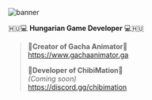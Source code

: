 ![banner](http://www.kepfeltoltes.eu/images/2022/09/08/493Untitled61_20201003152.png)

🇭🇺💻 **Hungarian Game Developer** 💻🇭🇺

> 🔸**Creator of Gacha Animator**🔸  
> ‎ ‎ ‎ ‎ https://www.gachaanimator.ga
> 
> 🔹**Developer of ChibiMation**🔹  
> ‎ ‎ ‎ ‎ *(Coming soon)*  
> ‎ ‎ ‎ ‎ https://discord.gg/chibimation


<!--
[![GitHub Streak](https://github-readme-streak-stats.herokuapp.com?user=jani&theme=soft-green&background=15202B&border=0BABCE&stroke=0BABCE&fire=69EEFF&currStreakNum=69EEFF&sideNums=0BABCE&currStreakLabel=69EEFF&sideLabels=0ED4FF&dates=0BABCE&ring=69EEFF)](https://git.io/streak-stats)


### Hi there 👋
**FemLol2003/FemLol2003** is a ✨ _special_ ✨ repository because its `README.md` (this file) appears on your GitHub profile.

Here are some ideas to get you started:

- 🔭 I’m currently working on ...
- 🌱 I’m currently learning ...
- 👯 I’m looking to collaborate on ...
- 🤔 I’m looking for help with ...
- 💬 Ask me about ...
- 📫 How to reach me: ...
- 😄 Pronouns: ...
- ⚡ Fun fact: ...
-->
